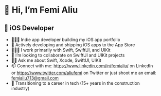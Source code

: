 # 👋 Hi, I’m Femi Aliu
## 📱 iOS Developer
- 🧑🏽‍💻 Indie app developer building my iOS app portfolio
- 🚀 Actively developing and shipping iOS apps to the App Store
- 👨🏽‍💻 I work primarily with Swift, SwiftUI, and UIKit
- 💞️ I’m looking to collaborate on SwiftUI and UIKit projects
- ✋🏽 Ask me about Swift, Xcode, SwiftUI, UIKit
- 📫 Connect with me: https://www.linkedin.com/in/femialiu/ on LinkedIn or https://www.twitter.com/aliufemi on Twitter or just shoot me an email: <femialiu713@gmail.com> 
- 🚅 Transitioning to a career in tech (15+ years in the construction industry)
<!--
**graygoos/graygoos** is a ✨ _special_ ✨ repository because its `README.md` (this file) appears on your GitHub profile.

Here are some ideas to get you started:

- 🔭 I’m currently working on ...
- 🌱 I’m currently learning ...
- 👯 I’m looking to collaborate on ...
- 🤔 I’m looking for help with ...
- 💬 Ask me about ...
- 📫 How to reach me: ...
- 😄 Pronouns: ...
- ⚡ Fun fact: ...
-->
